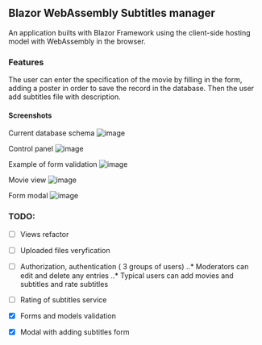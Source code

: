 ## Blazor WebAssembly Subtitles manager
An application builts with Blazor Framework using the client-side hosting model with WebAssembly in the browser. 



### Features
The user can enter the specification of the movie by filling in the form, adding a poster in order to save the record in the database. Then the user add subtitles file with description.



#### Screenshots
Current database schema
![image](https://user-images.githubusercontent.com/46069709/122454894-1b0b9300-cfac-11eb-84f5-30cad086d0e9.png)

Control panel
![image](https://user-images.githubusercontent.com/46069709/122455709-fd8af900-cfac-11eb-815d-738dbb44924a.png)

Example of form validation
![image](https://user-images.githubusercontent.com/46069709/122455123-5908b700-cfac-11eb-987b-282e20b8bef5.png)

Movie view
![image](https://user-images.githubusercontent.com/46069709/122455599-db917680-cfac-11eb-87bd-655af1295926.png)

Form modal
![image](https://user-images.githubusercontent.com/46069709/122456355-be10dc80-cfad-11eb-8ae2-4d5631f1565b.png)



### TODO:
- [ ] Views refactor
- [ ] Uploaded files veryfication
- [ ] Authorization, authentication ( 3 groups of users)
..* Moderators can edit and delete any entries
..* Typical users can add movies and subtitles and rate subtitles
- [ ] Rating of subtitles service 
- [x] Forms and models validation
- [x] Modal with adding subtitles form

